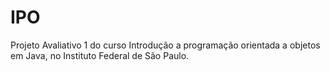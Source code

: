# IPO
Projeto Avaliativo 1 do curso Introdução a programação orientada a objetos em Java, no Instituto Federal de São Paulo.

